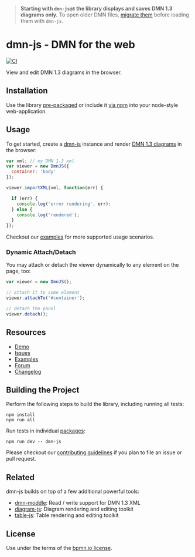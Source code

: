 > __Starting with `dmn-js@8` the library displays and saves DMN 1.3 diagrams only.__ To open older DMN files, [migrate them](https://github.com/bpmn-io/dmn-migrate) before loading them with `dmn-js`.


# dmn-js - DMN for the web

[![CI](https://github.com/bpmn-io/dmn-js/workflows/CI/badge.svg)](https://github.com/bpmn-io/dmn-js/actions?query=workflow%3ACI)

View and edit DMN 1.3 diagrams in the browser.


## Installation

Use the library [pre-packaged](https://github.com/bpmn-io/dmn-js-examples/tree/master/pre-packaged)
or include it [via npm](https://github.com/bpmn-io/dmn-js-examples/tree/master/bundling)
into your node-style web-application.


## Usage

To get started, create a [dmn-js](https://github.com/bpmn-io/dmn-js) instance
and render [DMN 1.3 diagrams](http://www.omg.org/spec/DMN/About-DMN/) in the browser:

```javascript
var xml; // my DMN 1.3 xml
var viewer = new DmnJS({
  container: 'body'
});

viewer.importXML(xml, function(err) {

  if (err) {
    console.log('error rendering', err);
  } else {
    console.log('rendered');
  }
});
```

Checkout our [examples](https://github.com/bpmn-io/dmn-js-examples) for
more supported usage scenarios.


### Dynamic Attach/Detach

You may attach or detach the viewer dynamically to any element on the page, too:

```javascript
var viewer = new DmnJS();

// attach it to some element
viewer.attachTo('#container');

// detach the panel
viewer.detach();
```


## Resources

* [Demo](http://demo.bpmn.io/dmn)
* [Issues](https://github.com/bpmn-io/dmn-js/issues)
* [Examples](https://github.com/bpmn-io/dmn-js-examples)
* [Forum](https://forum.bpmn.io)
* [Changelog](./packages/dmn-js/CHANGELOG.md)


## Building the Project

Perform the following steps to build the library, including running all tests:

```
npm install
npm run all
```

Run tests in individual [packages](./packages):

```
npm run dev -- dmn-js
```

Please checkout our [contributing guidelines](./.github/CONTRIBUTING.md) if you plan to
file an issue or pull request.


## Related

dmn-js builds on top of a few additional powerful tools:

* [dmn-moddle](https://github.com/bpmn-io/dmn-moddle): Read / write support for DMN 1.3 XML
* [diagram-js](https://github.com/bpmn-io/diagram-js): Diagram rendering and editing toolkit
* [table-js](https://github.com/bpmn-io/table-js): Table rendering and editing toolkit


## License

Use under the terms of the [bpmn.io license](http://bpmn.io/license).
